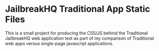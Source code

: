 # JailbreakHQ Traditional App Static Files
This is a small project for producing the CSS/JS behind the Traditional JailbreakHQ web application test as part of my comparison of Traditional web apps versus single-page javascript applications.